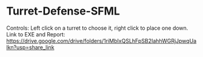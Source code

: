 # Turret-Defense-SFML
Controls: Left click on a turret to choose it, right click to place one down. Link to EXE and Report: https://drive.google.com/drive/folders/1riMbIxQSLhFpSB2IahhWGRjJpwqUalkn?usp=share_link

